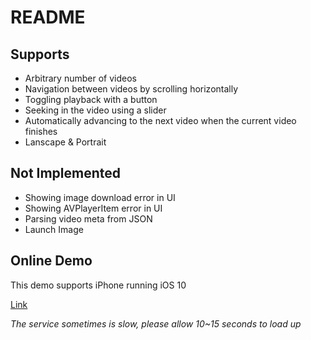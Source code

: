 # README

## Supports

- Arbitrary number of videos
- Navigation between videos by scrolling horizontally
- Toggling playback with a button
- Seeking in the video using a slider
- Automatically advancing to the next video when the current video finishes
- Lanscape & Portrait 


## Not Implemented

- Showing image download error in UI
- Showing AVPlayerItem error in UI
- Parsing video meta from JSON
- Launch Image


## Online Demo

This demo supports iPhone running iOS 10

[Link](https://appetize.io/app/f2nfdjwc5d4ztaq0xajfbcyuzr?osVersion=10.0)

*The service sometimes is slow, please allow 10~15 seconds to load up*